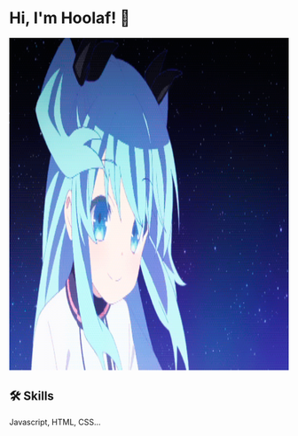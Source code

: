 # Hi, I'm Hoolaf! 💙
<p align="center">
  <a href="https://TheDriver.com">
    <img height="600" width="800" src="Image/2.gif" alt="Banner">
  </a>
</p>

## 🛠 Skills
Javascript, HTML, CSS...
